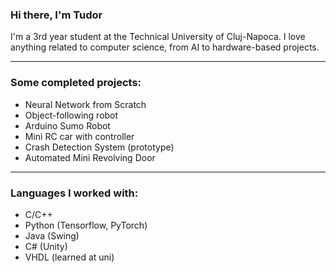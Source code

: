 ### Hi there, I'm Tudor

I'm a 3rd year student at the Technical University of Cluj-Napoca. I love anything related to computer science, from AI to hardware-based projects.

---

### Some completed projects:

- Neural Network from Scratch
- Object-following robot
- Arduino Sumo Robot
- Mini RC car with controller
- Crash Detection System (prototype)
- Automated Mini Revolving Door

---

### Languages I worked with:

- C/C++
- Python (Tensorflow, PyTorch)
- Java (Swing)
- C# (Unity)
- VHDL (learned at uni)

<!--
<br />

---

<details>
  <summary>:zap: Github Stats</summary>

  <img align="left" alt="DLNinja's Github Stats" src="https://github-readme-stats.dlninja.vercel.app/api?username=DLNinja&show_icons=true&hide_border=true&theme=dark" />

</details>
-->
